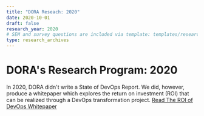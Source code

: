 ```yaml
---
title: "DORA Reseach: 2020"
date: 2020-10-01
draft: false
research_year: 2020
# SEM and survey questions are included via template: templates/research_archives/single.html, if specified in front matter. The data for survey questions can be found at data/survey_questions.json
type: research_archives
---
```


# DORA's Research Program: 2020
In 2020, DORA didn't write a State of DevOps Report. We did, however, produce a whitepaper which explores the return on investment (ROI) that can be realized through a DevOps transformation project. [Read The ROI of DevOps Whitepaper](https://cloud.google.com/resources/roi-of-devops-transformation-whitepaper)

